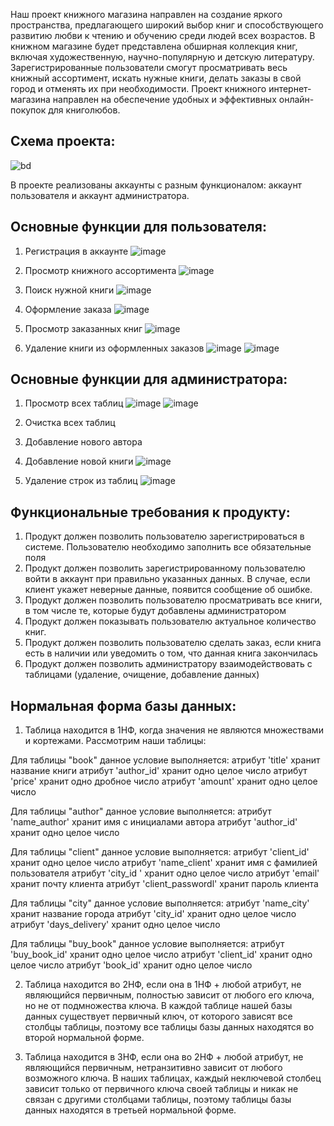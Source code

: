 Наш проект книжного магазина направлен на создание яркого пространства, предлагающего широкий выбор книг и способствующего развитию любви к чтению и обучению среди людей всех возрастов. В книжном магазине будет представлена обширная коллекция книг, включая художественную, научно-популярную и детскую литературу.
Зарегистрированные пользователи смогут просматривать весь книжный ассортимент, искать нужные книги, делать заказы в свой город и отменять их при необходимости. Проект книжного интернет-магазина направлен на обеспечение удобных и эффективных онлайн-покупок для книголюбов.

## Схема проекта:

![bd](https://github.com/Wings0203/book_shop/assets/57627842/0ad545e4-9463-476a-9bb0-654069f56c3a)


В проекте реализованы аккаунты с разным функционалом: аккаунт пользователя и аккаунт администратора.

## Основные функции для пользователя:

1. Регистрация в аккаунте
  ![image](https://github.com/Wings0203/book_shop/assets/57627842/1c7f9eff-97ba-45f0-a498-61ff0c0a1412)

2. Просмотр книжного ассортимента
  ![image](https://github.com/Wings0203/book_shop/assets/57627842/0dceb750-2209-46b4-ad56-2bf9ddb6aaf7)

3. Поиск нужной книги
   ![image](https://github.com/Wings0203/book_shop/assets/57627842/551e5f0d-024d-4b4a-a536-1874a2e319e2)

4. Оформление заказа
   ![image](https://github.com/Wings0203/book_shop/assets/57627842/be675012-ca90-4e3d-b8e9-813d48e8a722)

5. Просмотр заказанных книг
  ![image](https://github.com/Wings0203/book_shop/assets/57627842/c74527f8-b479-45ef-8fda-8832eda2515b)

6. Удаление книги из оформленных заказов
    ![image](https://github.com/Wings0203/book_shop/assets/57627842/4e8af8f7-bb5f-445b-842d-bd16e1784b3e)
    ![image](https://github.com/Wings0203/book_shop/assets/57627842/5b18a8a5-e1b0-41e7-98ed-43ff1e32be26)



## Основные функции для администратора:
1. Просмотр всех таблиц
   ![image](https://github.com/Wings0203/book_shop/assets/57627842/240231c7-7c34-4af9-9ca3-3963dfe586e6)
   ![image](https://github.com/Wings0203/book_shop/assets/57627842/f6e37b31-df02-4457-a453-4d1a7725a4af)

2. Очистка всех таблиц
3. Добавление нового автора
4. Добавление новой книги
  ![image](https://github.com/Wings0203/book_shop/assets/57627842/859de3f9-86ed-4cba-93c9-14e1d76cea9b)

5. Удаление строк из таблиц
   ![image](https://github.com/Wings0203/book_shop/assets/57627842/0dd924f0-ccdb-48bb-9db3-cd7c5bfa3b44)


## Функциональные требования к продукту:
1. Продукт должен позволить пользователю зарегистрироваться в системе. Пользователю необходимо заполнить все обязательные поля
2. Продукт должен позволить зарегистрированному пользователю войти в аккаунт при правильно указанных данных. В случае, если клиент укажет неверные данные, появится сообщение об ошибке.
3. Продукт должен позволить пользователю просматривать все книги, в том числе те, которые будут добавлены администратором
4.  Продукт должен показывать пользователю актуальное количество книг.
5. Продукт должен позволить пользователю сделать заказ, если книга есть в наличии или уведомить о том, что данная книга закончилась 
6. Продукт должен позволить администратору взаимодействовать с таблицами (удаление, очищение, добавление данных)

## Нормальная форма базы данных:
1. Таблица находится в 1НФ,  когда значения не являются множествами и кортежами. Рассмотрим наши таблицы:

Для таблицы "book" данное условие выполняется:
атрибут 'title' хранит название книги
атрибут 'author_id' хранит одно целое число
атрибут 'price' хранит одно дробное число
атрибут 'amount' хранит одно целое число

Для таблицы "author" данное условие выполняется:
атрибут 'name_author' хранит имя с инициалами автора 
атрибут 'author_id' хранит одно целое число

Для таблицы "client" данное условие выполняется:
атрибут 'client_id' хранит одно целое число
атрибут 'name_client'  хранит имя с фамилией пользователя
атрибут 'city_id ' хранит одно целое число
атрибут 'email' хранит почту клиента
атрибут 'client_passwordl' хранит пароль клиента

Для таблицы "city" данное условие выполняется:
атрибут 'name_city' хранит название города
атрибут 'city_id' хранит одно целое число
атрибут 'days_delivery' хранит одно целое число

Для таблицы "buy_book" данное условие выполняется:
атрибут 'buy_book_id' хранит одно целое число
атрибут 'client_id' хранит одно целое число
атрибут 'book_id' хранит одно целое число

2. Таблица находится во 2НФ, если она в 1НФ + любой атрибут, не являющийся первичным, полностью зависит от любого его ключа, но не от подмножества ключа. В каждой таблице нашей базы данных существует  первичный ключ, от которого зависят все столбцы таблицы, поэтому все таблицы базы данных находятся во второй нормальной форме.

3. Таблица находится в 3НФ, если она во 2НФ  + любой атрибут, не являющийся первичным, нетранзитивно зависит от любого возможного ключа. В наших таблицах, каждый неключевой столбец зависит только от первичного ключа своей таблицы и никак не связан с другими столбцами таблицы, поэтому таблицы базы данных находятся в третьей нормальной форме.
